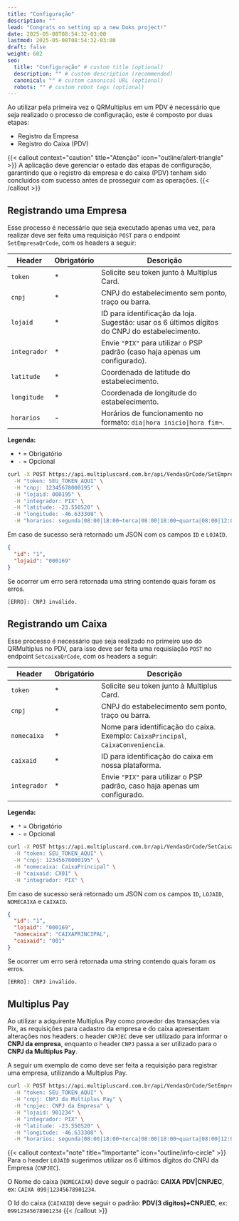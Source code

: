 ```yaml
---
title: "Configuração"
description: ""
lead: "Congrats on setting up a new Doks project!"
date: 2025-05-08T08:54:32-03:00
lastmod: 2025-05-08T08:54:32-03:00
draft: false
weight: 602
seo:
  title: "Configuração" # custom title (optional)
  description: "" # custom description (recommended)
  canonical: "" # custom canonical URL (optional)
  robots: "" # custom robot tags (optional)
---
```


Ao utilizar pela primeira vez o QRMultiplus em um PDV é necessário que seja realizado o processo de configuração, este é composto por duas etapas:

- Registro da Empresa
- Registro do Caixa (PDV)

{{< callout context="caution" title="Atenção" icon="outline/alert-triangle" >}}
A aplicação deve gerenciar o estado das etapas de configuração, garantindo que o registro da empresa e do caixa (PDV) tenham sido concluídos com sucesso antes de prosseguir com as operações.
{{< /callout >}}

## Registrando uma Empresa

Esse processo é necessário que seja executado apenas uma vez, para realizar deve ser feita uma requisição `POST` para o endpoint `SetEmpresaQrCode`, com os headers a seguir:


| Header       | Obrigatório | Descrição                                                                                      |
|--------------|-------------|------------------------------------------------------------------------------------------------|
| `token`      | *           | Solicite seu token junto à Multiplus Card.                                                     |
| `cnpj`       | *           | CNPJ do estabelecimento sem ponto, traço ou barra.                                             |
| `lojaid`     | *           | ID para identificação da loja. Sugestão: usar os 6 últimos dígitos do CNPJ do estabelecimento. |
| `integrador` | *           | Envie `"PIX"` para utilizar o PSP padrão (caso haja apenas um configurado).                    |
| `latitude`   | *           | Coordenada de latitude do estabelecimento.                                                     |
| `longitude`  | *           | Coordenada de longitude do estabelecimento.                                                    |
| `horarios`   | -           | Horários de funcionamento no formato: `dia\|hora inicio\|hora fim¬`.                           |

**Legenda:**
- `*` = Obrigatório
- `-` = Opcional


```bash {title="Exemplo de Registro de Empresa"}
curl -X POST https://api.multipluscard.com.br/api/VendasQrCode/SetEmpresaQrCode \
  -H "token: SEU_TOKEN_AQUI" \
  -H "cnpj: 12345678000195" \
  -H "lojaid: 000195" \
  -H "integrador: PIX" \
  -H "latitude: -23.550520" \
  -H "longitude: -46.633308" \
  -H "horarios: segunda|08:00|18:00¬terca|08:00|18:00¬quarta|08:00|12:00|14:00:1800|quinta|08:00|18:00" \
```

Em caso de sucesso será retornado um JSON com os campos `ID` e `LOJAID`.

```json {title="Exemplo de Retorno - Sucesso"}
{
  "id": "1",
  "lojaid": "000169"
}
```
Se ocorrer um erro será retornada uma string contendo quais foram os erros.

```txt {title="Exemplo de Retorno - Erro"}
[ERRO]: CNPJ inválido.
```

## Registrando um Caixa

Esse processo é necessário que seja realizado no primeiro uso do QRMultiplus no PDV, para isso deve ser feita uma requisiação `POST` no endpoint `SetcaixaQrCode`, com os headers a seguir:

| Header        | Obrigatório | Descrição                                                                                     |
|---------------|-------------|-----------------------------------------------------------------------------------------------|
| `token`       | *           | Solicite seu token junto à Multiplus Card.                                                    |
| `cnpj`        | *           | CNPJ do estabelecimento sem ponto, traço ou barra.                                            |
| `nomecaixa`   | *           | Nome para identificação do caixa. Exemplo: `CaixaPrincipal`, `CaixaConveniencia`.             |
| `caixaid`     | *           | ID para identificação do caixa em nossa plataforma.                                           |
| `integrador`  | *           | Envie `"PIX"` para utilizar o PSP padrão, caso haja apenas um configurado.                    |

**Legenda:**
- `*` = Obrigatório
- `-` = Opcional

```bash {title="Exemplo de Registro de Caixa"}
curl -X POST https://api.multipluscard.com.br/api/VendasQrCode/SetCaixaQrCode \
  -H "token: SEU_TOKEN_AQUI" \
  -H "cnpj: 12345678000195" \
  -H "nomecaixa: CaixaPrincipal" \
  -H "caixaid: CX01" \
  -H "integrador: PIX" \
```

Em caso de sucesso será retornado um JSON com os campos `ID`, `LOJAID`, `NOMECAIXA` e `CAIXAID`.

```json {title="Exemplo de Retorno - Sucesso"}
{
  "id": "1",
  "lojaid": "000169",
  "nomecaixa": "CAIXAPRINCIPAL",
  "caixaid": "001"
}

```
Se ocorrer um erro será retornada uma string contendo quais foram os erros.

```txt {title="Exemplo de Retorno - Erro"}
[ERRO]: CNPJ inválido.
```

## Multiplus Pay

Ao utilizar a adquirente Multiplus Pay como provedor das transações via Pix, as requisições para cadastro da empresa e do caixa apresentam alterações nos headers: o header `CNPJEC` deve ser utilizado para informar o **CNPJ da empresa**, enquanto o header `CNPJ` passa a ser utilizado para o **CNPJ da Multiplus Pay**.

A seguir um exemplo de como deve ser feita a requisição para registrar uma empresa, utilizando a Multiplus Pay.

```bash {title="Exemplo de Registro de Empresa - Multiplus Pay"}
curl -X POST https://api.multipluscard.com.br/api/VendasQrCode/SetEmpresaQrCode \
  -H "token: SEU_TOKEN_AQUI" \
  -H "cnpj: CNPJ da Multiplus Pay" \
  -H "cnpjec: CNPJ da Empresa" \
  -H "lojaid: 901234" \
  -H "integrador: PIX" \
  -H "latitude: -23.550520" \
  -H "longitude: -46.633308" \
  -H "horarios: segunda|08:00|18:00¬terca|08:00|18:00¬quarta|08:00|12:00|14:00:1800|quinta|08:00|18:00" \
```

{{< callout context="note" title="Importante" icon="outline/info-circle" >}}
Para o header `LOJAID` sugerimos utilizar os 6 últimos dígitos do CNPJ da Empresa (`CNPJEC`).

O Nome do caixa (`NOMECAIXA`) deve seguir o padrão: **CAIXA PDV|CNPJEC**, ex: `CAIXA 099|12345678901234`.

O Id do caixa (`CAIXAID`) deve seguir o padrão: **PDV(3 digitos)+CNPJEC**, ex: `09912345678901234`
{{< /callout >}}
